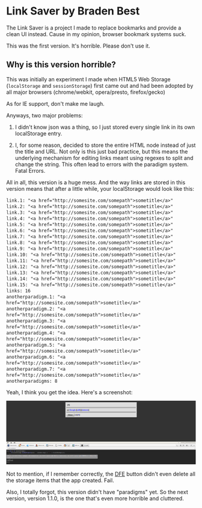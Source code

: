 # Link Saver by Braden Best

The Link Saver is a project I made to replace bookmarks and provide a clean UI instead. Cause in my opinion, browser bookmark systems suck.

This was the first version. It's horrible. Please don't use it.

## Why is this version horrible?

This was initially an experiment I made when HTML5 Web Storage (`localStorage` and `sessionStorage`) first came out and had been adopted by all major browsers (chrome/webkit, opera/presto, firefox/gecko)

As for IE support, don't make me laugh.

Anyways, two major problems:

1. I didn't know json was a thing, so I just stored every single link in its own localStorage entry. 

2. I, for some reason, decided to store the entire HTML node instead of just the title and URL. Not only is this just bad practice, but this means the underlying mechanism for editing links meant using regexes to split and change the string. This often lead to errors with the paradigm system. Fatal Errors.

All in all, this version is a huge mess. And the way links are stored in this version means that after a little while, your localStorage would look like this:

    link.1: "<a href="http://somesite.com/somepath">sometitle</a>"
    link.2: "<a href="http://somesite.com/somepath">sometitle</a>"
    link.3: "<a href="http://somesite.com/somepath">sometitle</a>"
    link.4: "<a href="http://somesite.com/somepath">sometitle</a>"
    link.5: "<a href="http://somesite.com/somepath">sometitle</a>"
    link.6: "<a href="http://somesite.com/somepath">sometitle</a>"
    link.7: "<a href="http://somesite.com/somepath">sometitle</a>"
    link.8: "<a href="http://somesite.com/somepath">sometitle</a>"
    link.9: "<a href="http://somesite.com/somepath">sometitle</a>"
    link.10: "<a href="http://somesite.com/somepath">sometitle</a>"
    link.11: "<a href="http://somesite.com/somepath">sometitle</a>"
    link.12: "<a href="http://somesite.com/somepath">sometitle</a>"
    link.13: "<a href="http://somesite.com/somepath">sometitle</a>"
    link.14: "<a href="http://somesite.com/somepath">sometitle</a>"
    link.15: "<a href="http://somesite.com/somepath">sometitle</a>"
    links: 16
    anotherparadigm.1: "<a href="http://somesite.com/somepath">sometitle</a>"
    anotherparadigm.2: "<a href="http://somesite.com/somepath">sometitle</a>"
    anotherparadigm.3: "<a href="http://somesite.com/somepath">sometitle</a>"
    anotherparadigm.4: "<a href="http://somesite.com/somepath">sometitle</a>"
    anotherparadigm.5: "<a href="http://somesite.com/somepath">sometitle</a>"
    anotherparadigm.6: "<a href="http://somesite.com/somepath">sometitle</a>"
    anotherparadigm.7: "<a href="http://somesite.com/somepath">sometitle</a>"
    anotherparadigms: 8

Yeah, I think you get the idea. Here's a screenshot:

![Uh oh! Image didn't load.](console.png)

Not to mention, if I remember correctly, the [DFE](http://www.urbandictionary.com/define.php?term=delete%20fucking%20everything) button didn't even delete all the storage items that the app created. Fail.

Also, I totally forgot, this version didn't have "paradigms" yet. So the next version, version 1.1.0, is the one that's even more horrible and cluttered.

